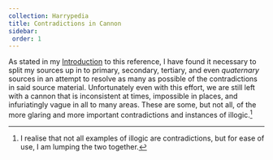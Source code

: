 ```yaml
---
collection: Harrypedia
title: Contradictions in Cannon
sidebar:
 order: 1
---
```


As stated in my [Introduction][] to this reference, I have found it necessary
to split my sources up in to primary, secondary, tertiary, and even
*quaternary* sources in an attempt to resolve as many as possible of the
contradictions in said source material.  Unfortunately even with this effort,
we are still left with a cannon that is inconsistent at times, impossible in
places, and infuriatingly vague in all to many areas.  These are some, but not
all, of the more glaring and more important contradictions and instances of
illogic.[^230125-1]

[^230125-1]: I realise that not all examples of illogic are contradictions, but for ease of use, I am lumping the two together.

[Introduction]: <../../>
